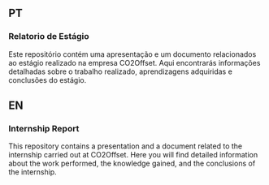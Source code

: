 ## PT

### Relatorio de Estágio

Este repositório contém uma apresentação e um documento relacionados ao estágio realizado na empresa CO2Offset. Aqui encontrarás informações detalhadas sobre o trabalho realizado, aprendizagens adquiridas e conclusões do estágio.


## EN

### Internship Report

This repository contains a presentation and a document related to the internship carried out at CO2Offset. Here you will find detailed information about the work performed, the knowledge gained, and the conclusions of the internship.
